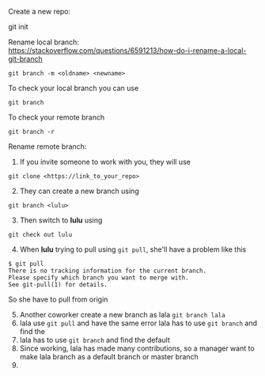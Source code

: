 Create a new repo:  

git init  

Rename local branch:  
https://stackoverflow.com/questions/6591213/how-do-i-rename-a-local-git-branch  

```
git branch -m <oldname> <newname>
```

To check your local branch you can use

```
git branch
```

To check your remote branch

```
git branch -r
```

Rename remote branch:

1. If you invite someone to work with you, they will use

`git clone <https://link_to_your_repo>`

2. They can create a new branch using 

`git branch <lulu>`

3. Then switch to **lulu** using 

`git check out lulu`

4. When **lulu** trying to pull using `git pull`,  she'll have a problem like this 

```
$ git pull
There is no tracking information for the current branch.
Please specify which branch you want to merge with.
See git-pull(1) for details.
```

So she have to pull from origin

5. Another coworker create a new branch as lala `git branch lala`
6. lala  use `git pull` and have the same error
lala has to use `git branch` and find the 
7. lala has to use `git branch` and find the default
8. Since working, lala has made many contributions, so a manager want to make lala branch as a default branch or master branch
9. 